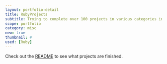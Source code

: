 ```yaml
---
layout: portfolio-detail
title: RubyProjects
subtitle: Trying to complete over 100 projects in various categories in Ruby.
scope: portfolio
category: misc
new: true
thumbnail: #
used: [Ruby]
---
```


Check out the [README](https://github.com/phansch/Projects/blob/master/README.md) to see what projects are finished.
